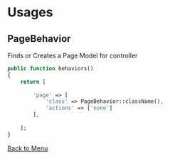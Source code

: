 Usages
======

PageBehavior 
----------

Finds or Creates a Page Model for controller

```php
public function behaviors()
{
    return [
        
        'page' => [
            'class' => PageBehavior::className(),
            'actions' => ['none']
        ],
        
    ];
}
```

[Back to Menu](README.md)